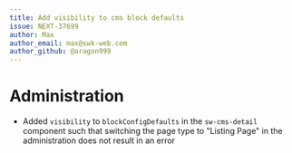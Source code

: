 ```yaml
---
title: Add visibility to cms block defaults
issue: NEXT-37699
author: Max
author_email: max@swk-web.com
author_github: @aragon999
---
```

# Administration
* Added `visibility` to `blockConfigDefaults` in the `sw-cms-detail` component such that switching the page type to "Listing Page" in the administration does not result in an error

